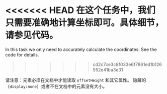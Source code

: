 <<<<<<< HEAD
在这个任务中，我们只需要准确地计算坐标即可。具体细节，请参见代码。
=======
In this task we only need to accurately calculate the coordinates. See the code for details.
>>>>>>> cd2c7ce3c8f033e6f7861ed1b126552e41ba3e31

请注意：元素必须在文档中才能读取 `offsetHeight` 和其它属性。
隐藏的（`display:none`）或者不在文档中的元素没有大小。
